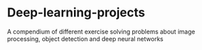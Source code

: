 # Deep-learning-projects
A compendium of different exercise solving problems about image processing, object detection and deep neural networks
